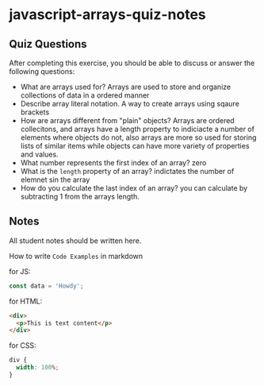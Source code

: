 # javascript-arrays-quiz-notes

## Quiz Questions

After completing this exercise, you should be able to discuss or answer the following questions:

- What are arrays used for?
  Arrays are used to store and organize collections of data in a ordered manner
- Describe array literal notation.
  A way to create arrays using sqaure brackets
- How are arrays different from "plain" objects?
  Arrays are ordered collecitons, and arrays have a length property to indiciacte a number of elements where objects do not, also arrays are more so used for storing lists of similar items while objects can have more variety of properties and values.
- What number represents the first index of an array?
  zero
- What is the `length` property of an array?
  indictates the number of elemnet sin the array
- How do you calculate the last index of an array?
  you can calculate by subtracting 1 from the arrays length.

## Notes

All student notes should be written here.

How to write `Code Examples` in markdown

for JS:

```javascript
const data = 'Howdy';
```

for HTML:

```html
<div>
  <p>This is text content</p>
</div>
```

for CSS:

```css
div {
  width: 100%;
}
```
